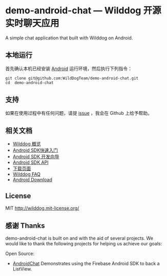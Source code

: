# demo-android-chat — Wilddog 开源实时聊天应用

 A simple chat application that built with Wilddog on Android.

## 本地运行
首先确认本机已经安装 [Android](http://developer.android.com/index.html) 运行环境，然后执行下列指令：

```
git clone git@github.com:WildDogTeam/demo-android-chat.git
cd  demo-android-chat
```

## 支持
如果在使用过程中有任何问题，请提 [issue](https://github.com/WildDogTeam/demo-android-chat/issues) ，我会在 Github 上给予帮助。

## 相关文档

* [Wilddog 概览](https://z.wilddog.com/overview/guide)
* [Android SDK快速入门](https://z.wilddog.com/android/quickstart)
* [Android SDK 开发向导](https://z.wilddog.com/Android/guide/1)
* [Android SDK API](https://z.wilddog.com/Android/api)
* [下载页面](https://www.wilddog.com/download/)
* [Wilddog FAQ](https://z.wilddog.com/faq/qa)
* [Android Download](http://developer.android.com/sdk/index.html)

## License
MIT
http://wilddog.mit-license.org/

## 感谢 Thanks

demo-android-chat is built on and with the aid of several  projects. We would like to thank the following projects for helping us achieve our goals:

Open Source:

* [AndroidChat](https://github.com/firebase/AndroidChat) Demonstrates using the Firebase Android SDK to back a ListView.
